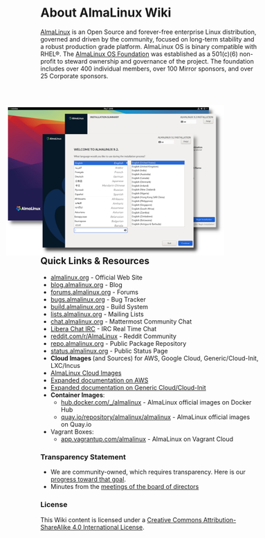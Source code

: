 # About AlmaLinux Wiki

[AlmaLinux](https://almalinux.org/) is an Open Source and forever-free enterprise Linux distribution, governed and driven by the community, focused on long-term stability and a robust production grade platform. AlmaLinux OS is binary compatible with RHEL®.  The [AlmaLinux OS Foundation](Transparency.md) was established as a 501(c)(6) non-profit to steward ownership and governance of the project. The foundation includes over 400 individual members, over 100 Mirror sponsors, and over 25 Corporate sponsors.

<div>
 <div>
  <img src=/images/hero.png style="float: right; margin-right: 80px; margin-top: 30px;">
 </div>
<div>
 <h2>Quick Links & Resources</h2>
  <ul>
    <li><a href="https://almalinux.org/">almalinux.org</a> - Official Web Site</li>
    <li><a href="https://blog.almalinux.org">blog.almalinux.org</a> - Blog</li>
    <li><a href="https://forums.almalinux.org">forums.almalinux.org</a> - Forums</li>
    <li><a href="https://bugs.almalinux.org">bugs.almalinux.org</a> - Bug Tracker</li>
    <li><a href="https://build.almalinux.org/">build.almalinux.org</a> - Build System</li>
    <li><a href="https://lists.almalinux.org">lists.almalinux.org</a> - Mailing Lists</li>
    <li><a href="https://chat.almalinux.org">chat.almalinux.org</a> - Mattermost Community Chat</li>
    <li><a href="https://web.libera.chat/#almalinux">Libera Chat IRC</a> - IRC Real Time Chat</li>
    <li><a href="https://www.reddit.com/r/AlmaLinux/">reddit.com/r/AlmaLinux</a> - Reddit Community</li>
    <li><a href="https://repo.almalinux.org/">repo.almalinux.org</a> - Public Package Repository</li>
    <li><a href="https://status.almalinux.org/">status.almalinux.org</a> - Public Status Page</li>
    <li><b>Cloud Images </b>(and Sources) for AWS, Google Cloud, Generic/Cloud-Init, LXC/Incus</li>
    <li><a href="https://github.com/AlmaLinux/cloud-images">AlmaLinux Cloud Images</a></li>
    <li><a href=cloud/AWS>Expanded documentation on AWS</a></li>
    <li><a href=cloud/Generic-cloud>Expanded documentation on Generic Cloud/Cloud-Init</a></li> 
    <li><b>Container Images</b>:
     <ul>
       <li><a href="https://hub.docker.com/_/almalinux">hub.docker.com/_/almalinux</a> - AlmaLinux official images on Docker Hub</li>
      <li><a href="https://quay.io/repository/almalinux/almalinux">quay.io/repository/almalinux/almalinux</a> - AlmaLinux official images on Quay.io</li>
     </ul>
    </li>
    <li>Vagrant Boxes:
     <ul>
       <li><a href="https://app.vagrantup.com/almalinux">app.vagrantup.com/almalinux</a> - AlmaLinux on Vagrant Cloud</li>
     </ul>
    </li>
  </ul>
 </div>
</div>

### Transparency Statement

* We are community-owned, which requires transparency. Here is our [progress toward that goal](Transparency.md).
* Minutes from the [meetings of the board of directors](Transparency.md#-minutes-of-almalinux-os-foundation-board-meetings)

### License
This Wiki content is licensed under a [Creative Commons Attribution-ShareAlike 4.0 International License](https://creativecommons.org/licenses/by-sa/4.0/).
